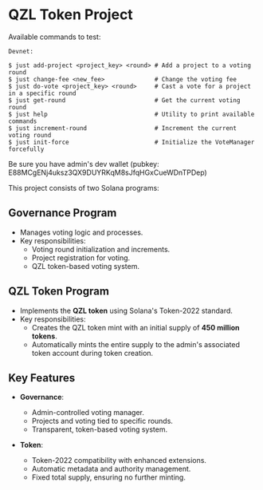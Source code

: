 # QZL Token Project

Available commands to test:
```shell
Devnet:

$ just add-project <project_key> <round> # Add a project to a voting round
$ just change-fee <new_fee>              # Change the voting fee
$ just do-vote <project_key> <round>     # Cast a vote for a project in a specific round
$ just get-round                         # Get the current voting round
$ just help                              # Utility to print available commands
$ just increment-round                   # Increment the current voting round
$ just init-force                        # Initialize the VoteManager forcefully
```
Be sure you have admin's dev wallet (pubkey: E88MCgENj4uksz3QX9DUYRKqM8sJfqHGxCueWDnTPDep)

This project consists of two Solana programs:

## Governance Program
- Manages voting logic and processes.
- Key responsibilities:
  - Voting round initialization and increments.
  - Project registration for voting.
  - QZL token-based voting system.

## QZL Token Program
- Implements the **QZL token** using Solana's Token-2022 standard.
- Key responsibilities:
  - Creates the QZL token mint with an initial supply of **450 million tokens**.
  - Automatically mints the entire supply to the admin's associated token account during token creation.

## Key Features
- **Governance**:
  - Admin-controlled voting manager.
  - Projects and voting tied to specific rounds.
  - Transparent, token-based voting system.
  
- **Token**:
  - Token-2022 compatibility with enhanced extensions.
  - Automatic metadata and authority management.
  - Fixed total supply, ensuring no further minting.

